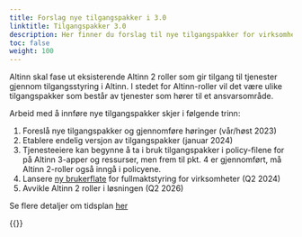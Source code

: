 ```yaml
---
title: Forslag nye tilgangspakker i 3.0
linktitle: Tilgangspakker 3.0
description: Her finner du forslag til nye tilgangspakker for virksomheter og innbyggere 
toc: false
weight: 100
---
```


Altinn skal fase ut eksisterende Altinn 2 roller som gir tilgang til tjenester gjennom tilgangsstyring i Altinn. I stedet for Altinn-roller vil det være ulike tilgangspakker som består av tjenester som hører til et ansvarsområde.

Arbeid med å innføre nye tilgangspakker skjer i følgende trinn: 
1. Foreslå nye tilgangspakker og gjennomføre høringer (vår/høst 2023)
2. Etablere endelig versjon av tilgangspakker (januar 2024)
3. Tjenesteeiere kan begynne å ta i bruk tilgangspakker i policy-filene for på Altinn 3-apper og ressurser, men frem til pkt. 4 er gjennomført, må Altinn 2-roller også inngå i policyene.
4. Lansere [ny brukerflate](/authorization/migration/#nye-tilgangspakker-og-ny-brukerflate-for-tilgangsstyring-for-virksomheter) for fullmaktstyring for virksomheter (Q2 2024)
5. Avvikle Altinn 2 roller i løsningen (Q2 2026)
   
Se flere detaljer om tidsplan [her](/authorization/migration/new-accessgroups/#tidsplan-for-arbeidet)

{{<children />}}
